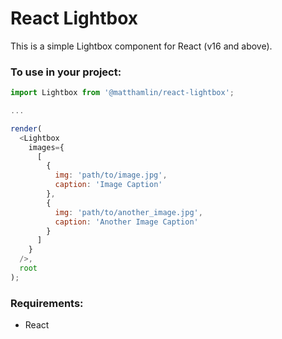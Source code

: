 # React Lightbox

This is a simple Lightbox component for React (v16 and above).

### To use in your project:

```javascript
import Lightbox from '@matthamlin/react-lightbox';

...

render(
  <Lightbox
    images={
      [
        {
          img: 'path/to/image.jpg',
          caption: 'Image Caption'
        },
        {
          img: 'path/to/another_image.jpg',
          caption: 'Another Image Caption'
        }
      ]
    }
  />,
  root
);
```

### Requirements:

* React
